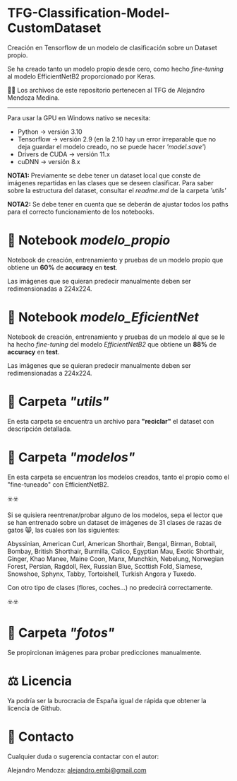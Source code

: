 # TFG-Classification-Model-CustomDataset

Creación en Tensorflow de un modelo de clasificación sobre un Dataset propio. 

Se ha creado tanto un modelo propio desde cero, como hecho _fine-tuning_ al modelo EfficientNetB2 proporcionado por Keras.

🙋‍♂️ Los archivos de este repositorio pertenecen al TFG de Alejandro Mendoza Medina.

----------------------

Para usar la GPU en Windows nativo se necesita:

- Python -> versión 3.10
- Tensorflow -> versión 2.9 (en la 2.10 hay un error irreparable que no deja guardar el modelo creado, no se puede hacer *'model.save'*)
- Drivers de CUDA -> versión 11.x
- cuDNN -> versión 8.x

**NOTA1:** Previamente se debe tener un dataset local que conste de imágenes repartidas en las clases que se deseen clasificar. Para saber sobre la estructura del dataset, consultar el _readme.md_ de la carpeta _'utils'_

**NOTA2:** Se debe tener en cuenta que se deberán de ajustar todos los paths para el correcto funcionamiento de los notebooks.

# 📓 Notebook *modelo_propio*

Notebook de creación, entrenamiento y pruebas de un modelo propio que obtiene un **60%** de **accuracy** en **test**.

Las imágenes que se quieran predecir manualmente deben ser redimensionadas a 224x224.

# 📓 Notebook *modelo_EficientNet*

Notebook de creación, entrenamiento y pruebas de un modelo al que se le ha hecho _fine-tuning_ del modelo *EfficientNetB2* que obtiene un **88%** de **accuracy** en **test**.

Las imágenes que se quieran predecir manualmente deben ser redimensionadas a 224x224.

# 📂 Carpeta *"utils"*
En esta carpeta se encuentra un archivo para **"reciclar"** el dataset con descripción detallada.

# 📂 Carpeta *"modelos"*

En esta carpeta se encuentran los modelos creados, tanto el propio como el "fine-tuneado" con EfficientNetB2.

☣️☣️

Si se quisiera reentrenar/probar alguno de los modelos, sepa el lector que se han entrenado sobre un dataset de imágenes de 31 clases de razas de gatos 😸, las cuales son las siguientes: 

Abyssinian, American Curl, American Shorthair, Bengal, Birman, Bobtail, Bombay, British Shorthair, Burmilla, Calico, Egyptian Mau, Exotic Shorthair, Ginger, Khao Manee, Maine Coon, Manx, Munchkin, Nebelung, Norwegian Forest, Persian, Ragdoll, Rex, Russian Blue, Scottish Fold, Siamese, Snowshoe, Sphynx, Tabby, Tortoishell, Turkish Angora y Tuxedo.

Con otro tipo de clases (flores, coches...) no predecirá correctamente.

☣️☣️

# 📂 Carpeta *"fotos"*

Se propircionan imágenes para probar predicciones manualmente.

# ⚖️ Licencia 
Ya podría ser la burocracia de España igual de rápida que obtener la licencia de Github. 

# 👤 Contacto

Cualquier duda o sugerencia contactar con el autor:

Alejandro Mendoza: alejandro.embi@gmail.com
